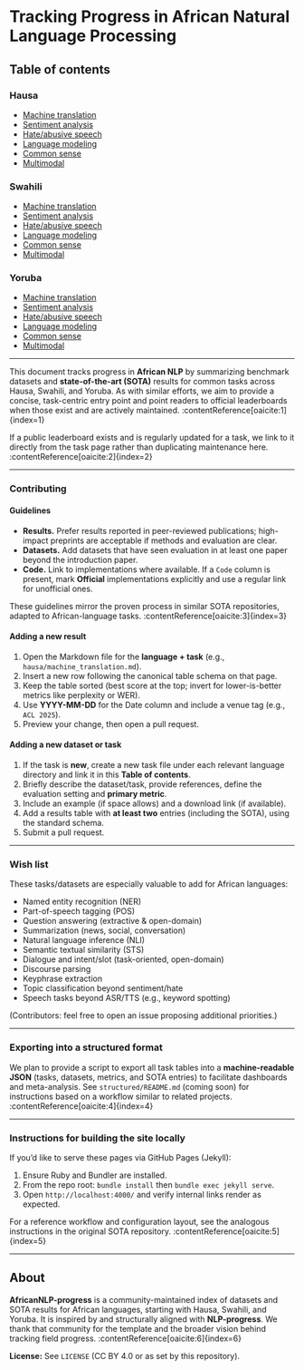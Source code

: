 # Tracking Progress in African Natural Language Processing

## Table of contents

### Hausa
  * [Machine translation](hausa/machine_translation.md)
  * [Sentiment analysis](hausa/sentiment_analysis.md)
  * [Hate/abusive speech](hausa/hate_speech.md)
  * [Language modeling](hausa/language_modeling.md)
  * [Common sense](hausa/common_sense.md)
  * [Multimodal](hausa/multimodal.md)

### Swahili
  * [Machine translation](swahili/machine_translation.md)
  * [Sentiment analysis](swahili/sentiment_analysis.md)
  * [Hate/abusive speech](swahili/hate_speech.md)
  * [Language modeling](swahili/language_modeling.md)
  * [Common sense](swahili/common_sense.md)
  * [Multimodal](swahili/multimodal.md)

### Yoruba
  * [Machine translation](yoruba/machine_translation.md)
  * [Sentiment analysis](yoruba/sentiment_analysis.md)
  * [Hate/abusive speech](yoruba/hate_speech.md)
  * [Language modeling](yoruba/language_modeling.md)
  * [Common sense](yoruba/common_sense.md)
  * [Multimodal](yoruba/multimodal.md)

---

This document tracks progress in **African NLP** by summarizing benchmark datasets and **state-of-the-art (SOTA)** results for common tasks across Hausa, Swahili, and Yoruba. As with similar efforts, we aim to provide a concise, task-centric entry point and point readers to official leaderboards when those exist and are actively maintained. :contentReference[oaicite:1]{index=1}

If a public leaderboard exists and is regularly updated for a task, we link to it directly from the task page rather than duplicating maintenance here. :contentReference[oaicite:2]{index=2}

---

### Contributing

#### Guidelines

- **Results.** Prefer results reported in peer-reviewed publications; high-impact preprints are acceptable if methods and evaluation are clear.
- **Datasets.** Add datasets that have seen evaluation in at least one paper beyond the introduction paper.
- **Code.** Link to implementations where available. If a `Code` column is present, mark **Official** implementations explicitly and use a regular link for unofficial ones.

These guidelines mirror the proven process in similar SOTA repositories, adapted to African-language tasks. :contentReference[oaicite:3]{index=3}

#### Adding a new result

1. Open the Markdown file for the **language + task** (e.g., `hausa/machine_translation.md`).
2. Insert a new row following the canonical table schema on that page.
3. Keep the table sorted (best score at the top; invert for lower-is-better metrics like perplexity or WER).
4. Use **YYYY-MM-DD** for the Date column and include a venue tag (e.g., `ACL 2025`).
5. Preview your change, then open a pull request.

#### Adding a new dataset or task

1. If the task is **new**, create a new task file under each relevant language directory and link it in this **Table of contents**.
2. Briefly describe the dataset/task, provide references, define the evaluation setting and **primary metric**.
3. Include an example (if space allows) and a download link (if available).
4. Add a results table with **at least two** entries (including the SOTA), using the standard schema.
5. Submit a pull request.

---

### Wish list

These tasks/datasets are especially valuable to add for African languages:

- Named entity recognition (NER)
- Part-of-speech tagging (POS)
- Question answering (extractive & open-domain)
- Summarization (news, social, conversation)
- Natural language inference (NLI)
- Semantic textual similarity (STS)
- Dialogue and intent/slot (task-oriented, open-domain)
- Discourse parsing
- Keyphrase extraction
- Topic classification beyond sentiment/hate
- Speech tasks beyond ASR/TTS (e.g., keyword spotting)

(Contributors: feel free to open an issue proposing additional priorities.)

---

### Exporting into a structured format

We plan to provide a script to export all task tables into a **machine-readable JSON** (tasks, datasets, metrics, and SOTA entries) to facilitate dashboards and meta-analysis. See `structured/README.md` (coming soon) for instructions based on a workflow similar to related projects. :contentReference[oaicite:4]{index=4}

---

### Instructions for building the site locally

If you’d like to serve these pages via GitHub Pages (Jekyll):

1. Ensure Ruby and Bundler are installed.
2. From the repo root: `bundle install` then `bundle exec jekyll serve`.
3. Open `http://localhost:4000/` and verify internal links render as expected.

For a reference workflow and configuration layout, see the analogous instructions in the original SOTA repository. :contentReference[oaicite:5]{index=5}

---

## About

**AfricanNLP-progress** is a community-maintained index of datasets and SOTA results for African languages, starting with Hausa, Swahili, and Yoruba. It is inspired by and structurally aligned with **NLP-progress**. We thank that community for the template and the broader vision behind tracking field progress. :contentReference[oaicite:6]{index=6}

**License:** See `LICENSE` (CC BY 4.0 or as set by this repository).

